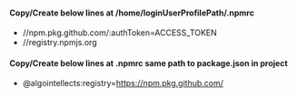 #### Copy/Create below lines at **/home/loginUserProfilePath/.npmrc**
- //npm.pkg.github.com/:authToken=ACCESS_TOKEN 
- //registry.npmjs.org
  
#### Copy/Create below lines at **.npmrc** same path to **package.json** in project
- @algointellects:registry=https://npm.pkg.github.com/
